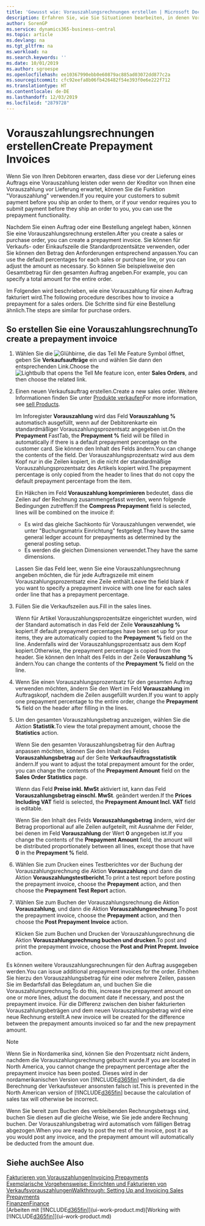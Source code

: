 ```yaml
---
title: 'Gewusst wie: Vorauszahlungsrechnungen erstellen | Microsoft Docs'
description: Erfahren Sie, wie Sie Situationen bearbeiten, in denen Vorauszahlung gefordert wird, oder Ihr Kreditor dies fordert.
author: SorenGP
ms.service: dynamics365-business-central
ms.topic: article
ms.devlang: na
ms.tgt_pltfrm: na
ms.workload: na
ms.search.keywords: ''
ms.date: 10/01/2019
ms.author: sgroespe
ms.openlocfilehash: ee10367990ebb0e60879ac885ad03072dd877c2a
ms.sourcegitcommit: cfc92eefa8b06fb426482f54e393f0e6e222f712
ms.translationtype: HT
ms.contentlocale: de-DE
ms.lasthandoff: 12/03/2019
ms.locfileid: "2879728"
---
```

# <a name="create-prepayment-invoices"></a><span data-ttu-id="d2c47-103">Vorauszahlungsrechnungen erstellen</span><span class="sxs-lookup"><span data-stu-id="d2c47-103">Create Prepayment Invoices</span></span>
<span data-ttu-id="d2c47-104">Wenn Sie von Ihren Debitoren erwarten, dass diese vor der Lieferung eines Auftrags eine Vorauszahlung leisten oder wenn der Kreditor von Ihnen eine Vorauszahlung vor Lieferung erwartet, können Sie die Funktion "Vorauszahlung" verwenden.</span><span class="sxs-lookup"><span data-stu-id="d2c47-104">If you require your customers to submit payment before you ship an order to them, or if your vendor requires you to submit payment before they ship an order to you, you can use the prepayment functionality.</span></span>  

<span data-ttu-id="d2c47-105">Nachdem Sie einen Auftrag oder eine Bestellung angelegt haben, können Sie eine Vorauszahlungsrechnung erstellen.</span><span class="sxs-lookup"><span data-stu-id="d2c47-105">After you create a sales or purchase order, you can create a prepayment invoice.</span></span> <span data-ttu-id="d2c47-106">Sie können für Verkaufs- oder Einkaufszeile die Standardprozentsätze verwenden, oder Sie können den Betrag den Anforderungen entsprechend anpassen.</span><span class="sxs-lookup"><span data-stu-id="d2c47-106">You can use the default percentages for each sales or purchase line, or you can adjust the amount as necessary.</span></span> <span data-ttu-id="d2c47-107">So können Sie beispielsweise den Gesamtbetrag für den gesamten Auftrag angeben.</span><span class="sxs-lookup"><span data-stu-id="d2c47-107">For example, you can specify a total amount for the entire order.</span></span>  

<span data-ttu-id="d2c47-108">Im Folgenden wird beschrieben, wie eine Vorauszahlung für einen Auftrag fakturiert wird.</span><span class="sxs-lookup"><span data-stu-id="d2c47-108">The following procedure describes how to invoice a prepayment for a sales orders.</span></span> <span data-ttu-id="d2c47-109">Die Schritte sind für eine Bestellung ähnlich.</span><span class="sxs-lookup"><span data-stu-id="d2c47-109">The steps are similar for purchase orders.</span></span>  

## <a name="to-create-a-prepayment-invoice"></a><span data-ttu-id="d2c47-110">So erstellen Sie eine Vorauszahlungsrechnung</span><span class="sxs-lookup"><span data-stu-id="d2c47-110">To create a prepayment invoice</span></span>  
1. <span data-ttu-id="d2c47-111">Wählen Sie die ![Glühbirne, die das Tell Me Feature](media/ui-search/search_small.png "Was möchten Sie tun?") Symbol öffnet, geben Sie **Verkaufsaufträge** ein und wählen Sie dann den entsprechenden Link.</span><span class="sxs-lookup"><span data-stu-id="d2c47-111">Choose the ![Lightbulb that opens the Tell Me feature](media/ui-search/search_small.png "Tell me what you want to do") icon, enter **Sales Orders**, and then choose the related link.</span></span>  
2. <span data-ttu-id="d2c47-112">Einen neuen Verkaufsauftrag erstellen.</span><span class="sxs-lookup"><span data-stu-id="d2c47-112">Create a new sales order.</span></span> <span data-ttu-id="d2c47-113">Weitere Informationen finden Sie unter [Produkte verkaufen](sales-how-sell-products.md)</span><span class="sxs-lookup"><span data-stu-id="d2c47-113">For more information, see [sell Products](sales-how-sell-products.md).</span></span>  

    <span data-ttu-id="d2c47-114">Im Inforegister **Vorauszahlung** wird das Feld **Vorauszahlung %** automatisch ausgefüllt, wenn auf der Debitorenkarte ein standardmäßiger Vorauszahlungsprozentsatz angegeben ist.</span><span class="sxs-lookup"><span data-stu-id="d2c47-114">On the **Prepayment** FastTab, the **Prepayment %** field will be filled in automatically if there is a default prepayment percentage on the customer card.</span></span> <span data-ttu-id="d2c47-115">Sie können den Inhalt des Felds ändern.</span><span class="sxs-lookup"><span data-stu-id="d2c47-115">You can change the contents of the field.</span></span> <span data-ttu-id="d2c47-116">Der Vorauszahlungsprozentsatz wird aus dem Kopf nur in die Zeilen kopiert, in die nicht der standardmäßige Vorauszahlungsprozentsatz des Artikels kopiert wird.</span><span class="sxs-lookup"><span data-stu-id="d2c47-116">The prepayment percentage is only copied from the header to lines that do not copy the default prepayment percentage from the item.</span></span>  

    <span data-ttu-id="d2c47-117">Ein Häkchen im Feld **Vorauszahlung komprimieren** bedeutet, dass die Zeilen auf der Rechnung zusammengefasst werden, wenn folgende Bedingungen zutreffen:</span><span class="sxs-lookup"><span data-stu-id="d2c47-117">If the **Compress Prepayment** field is selected, lines will be combined on the invoice if:</span></span>  
    - <span data-ttu-id="d2c47-118">Es wird das gleiche Sachkonto für Vorauszahlungen verwendet, wie unter "Buchungsmatrix Einrichtung" festgelegt.</span><span class="sxs-lookup"><span data-stu-id="d2c47-118">They have the same general ledger account for prepayments as determined by the general posting setup.</span></span>  
    - <span data-ttu-id="d2c47-119">Es werden die gleichen Dimensionen verwendet.</span><span class="sxs-lookup"><span data-stu-id="d2c47-119">They have the same dimensions.</span></span>  

    <span data-ttu-id="d2c47-120">Lassen Sie das Feld leer, wenn Sie eine Vorauszahlungsrechnung angeben möchten, die für jede Auftragszeile mit einem Vorauszahlungsprozentsatz eine Zeile enthält.</span><span class="sxs-lookup"><span data-stu-id="d2c47-120">Leave the field blank if you want to specify a prepayment invoice with one line for each sales order line that has a prepayment percentage.</span></span>  

3. <span data-ttu-id="d2c47-121">Füllen Sie die Verkaufszeilen aus.</span><span class="sxs-lookup"><span data-stu-id="d2c47-121">Fill in the sales lines.</span></span>  

    <span data-ttu-id="d2c47-122">Wenn für Artikel Vorauszahlungsprozentsätze eingerichtet wurden, wird der Standard automatisch in das Feld  der Zeile **Vorauszahlung %** kopiert.</span><span class="sxs-lookup"><span data-stu-id="d2c47-122">If default prepayment percentages have been set up for your items, they are automatically copied to the **Prepayment %** field on the line.</span></span> <span data-ttu-id="d2c47-123">Andernfalls wird der Vorauszahlungsprozentsatz aus dem Kopf kopiert.</span><span class="sxs-lookup"><span data-stu-id="d2c47-123">Otherwise, the prepayment percentage is copied from the header.</span></span> <span data-ttu-id="d2c47-124">Sie können den Inhalt des Felds  in der Zeile **Vorauszahlung %** ändern.</span><span class="sxs-lookup"><span data-stu-id="d2c47-124">You can change the contents of the **Prepayment %** field on the line.</span></span>  
4. <span data-ttu-id="d2c47-125">Wenn Sie einen Vorauszahlungsprozentsatz für den gesamten Auftrag verwenden möchten, ändern Sie den Wert im Feld **Vorauszahlung** im Auftragskopf, nachdem die Zeilen ausgefüllt wurden.</span><span class="sxs-lookup"><span data-stu-id="d2c47-125">If you want to apply one prepayment percentage to the entire order, change the **Prepayment %** field on the header after filling in the lines.</span></span>  
5. <span data-ttu-id="d2c47-126">Um den gesamten Vorauszahlungsbetrag anzuzeigen, wählen Sie die Aktion **Statistik**.</span><span class="sxs-lookup"><span data-stu-id="d2c47-126">To view the total prepayment amount, choose the **Statistics** action.</span></span>

    <span data-ttu-id="d2c47-127">Wenn Sie den gesamten Vorauszahlungsbetrag für den Auftrag anpassen möchten, können Sie den Inhalt des Feldes **Vorauszahlungsbetrag** auf der Seite **Verkaufsauftragsstatistik** ändern.</span><span class="sxs-lookup"><span data-stu-id="d2c47-127">If you want to adjust the total prepayment amount for the order, you can change the contents of the **Prepayment Amount** field on the **Sales Order Statistics** page.</span></span>  

    <span data-ttu-id="d2c47-128">Wenn das Feld **Preise inkl. MwSt** aktiviert ist, kann das Feld **Vorauszahlungsbetrag einschl. MwSt**. geändert werden.</span><span class="sxs-lookup"><span data-stu-id="d2c47-128">If the **Prices Including VAT** field is selected, the **Prepayment Amount Incl. VAT** field is editable.</span></span>  

    <span data-ttu-id="d2c47-129">Wenn Sie den Inhalt des Felds **Vorauszahlungsbetrag** ändern, wird der Betrag proportional auf alle Zeilen aufgeteilt, mit Ausnahme der Felder, bei denen im Feld **Vorauszahlung** der Wert **0** angegeben ist.</span><span class="sxs-lookup"><span data-stu-id="d2c47-129">If you change the contents of the **Prepayment Amount** field, the amount will be distributed proportionately between all lines, except those that have **0** in the **Prepayment %** field.</span></span>  
6. <span data-ttu-id="d2c47-130">Wählen Sie zum Drucken eines Testberichtes vor der Buchung der Vorauszahlungsrechnung die Aktion **Vorauszahlung** und dann die Aktion **Vorauszahlungstestbericht**.</span><span class="sxs-lookup"><span data-stu-id="d2c47-130">To print a test report before posting the prepayment invoice, choose the **Prepayment** action, and then choose the **Prepayment Test Report** action.</span></span>  
7. <span data-ttu-id="d2c47-131">Wählen Sie zum Buchen der Vorauszahlungsrechnung die Aktion **Vorauszahlung**, und dann die Aktion **Vorauszahlungsrechnung**.</span><span class="sxs-lookup"><span data-stu-id="d2c47-131">To post the prepayment invoice, choose the **Prepayment** action, and then choose the **Post Prepayment Invoice** action.</span></span>  

    <span data-ttu-id="d2c47-132">Klicken Sie zum Buchen und Drucken der Vorauszahlungsrechnung die Aktion **Vorauszahlungsrechnung buchen und drucken**.</span><span class="sxs-lookup"><span data-stu-id="d2c47-132">To post and print the prepayment invoice, choose the **Post and Print Prepmt. Invoice** action.</span></span>  

<span data-ttu-id="d2c47-133">Es können weitere Vorauszahlungsrechnungen für den Auftrag ausgegeben werden.</span><span class="sxs-lookup"><span data-stu-id="d2c47-133">You can issue additional prepayment invoices for the order.</span></span> <span data-ttu-id="d2c47-134">Erhöhen Sie hierzu den Vorauszahlungsbetrag für eine oder mehrere Zeilen, passen Sie im Bedarfsfall das Belegdatum an, und buchen Sie die Vorauszahlungsrechnung.</span><span class="sxs-lookup"><span data-stu-id="d2c47-134">To do this, increase the prepayment amount on one or more lines, adjust the document date if necessary, and post the prepayment invoice.</span></span> <span data-ttu-id="d2c47-135">Für die Differenz zwischen den bisher fakturierten Vorauszahlungsbeträgen und dem neuen Vorauszahlungsbetrag wird eine neue Rechnung erstellt.</span><span class="sxs-lookup"><span data-stu-id="d2c47-135">A new invoice will be created for the difference between the prepayment amounts invoiced so far and the new prepayment amount.</span></span>  

> [!NOTE]  
>  <span data-ttu-id="d2c47-136">Wenn Sie in Nordamerika sind, können Sie den Prozentsatz nicht ändern, nachdem die Vorauszahlungsrechnung gebucht wurde.</span><span class="sxs-lookup"><span data-stu-id="d2c47-136">If you are located in North America, you cannot change the prepayment percentage after the prepayment invoice has been posted.</span></span> <span data-ttu-id="d2c47-137">Dieses wird in der nordamerikanischen Version von [!INCLUDE[d365fin](includes/d365fin_md.md)] verhindert, da die Berechnung der Verkaufssteuer ansonsten falsch ist.</span><span class="sxs-lookup"><span data-stu-id="d2c47-137">This is prevented in the North American version of [!INCLUDE[d365fin](includes/d365fin_md.md)] because the calculation of sales tax will otherwise be incorrect.</span></span>  

 <span data-ttu-id="d2c47-138">Wenn Sie bereit zum Buchen des verbleibenden Rechnungsbetrags sind, buchen Sie diesen auf die gleiche Weise, wie Sie jede andere Rechnung buchen. Der Vorauszahlungsbetrag wird automatisch vom fälligen Betrag abgezogen.</span><span class="sxs-lookup"><span data-stu-id="d2c47-138">When you are ready to post the rest of the invoice, post it as you would post any invoice, and the prepayment amount will automatically be deducted from the amount due.</span></span>  

## <a name="see-also"></a><span data-ttu-id="d2c47-139">Siehe auch</span><span class="sxs-lookup"><span data-stu-id="d2c47-139">See Also</span></span>  
[<span data-ttu-id="d2c47-140">Fakturieren von Vorauszahlungen</span><span class="sxs-lookup"><span data-stu-id="d2c47-140">Invoicing Prepayments</span></span>](finance-invoice-prepayments.md)  
[<span data-ttu-id="d2c47-141">Exemplarische Vorgehensweise: Einrichten und Fakturieren von Verkaufsvorauszahlungen</span><span class="sxs-lookup"><span data-stu-id="d2c47-141">Walkthrough: Setting Up and Invoicing Sales Prepayments</span></span>](walkthrough-setting-up-and-invoicing-sales-prepayments.md)  
[<span data-ttu-id="d2c47-142">Finanzen</span><span class="sxs-lookup"><span data-stu-id="d2c47-142">Finance</span></span>](finance.md)  
<span data-ttu-id="d2c47-143">[Arbeiten mit [!INCLUDE[d365fin](includes/d365fin_md.md)]](ui-work-product.md)</span><span class="sxs-lookup"><span data-stu-id="d2c47-143">[Working with [!INCLUDE[d365fin](includes/d365fin_md.md)]](ui-work-product.md)</span></span>
